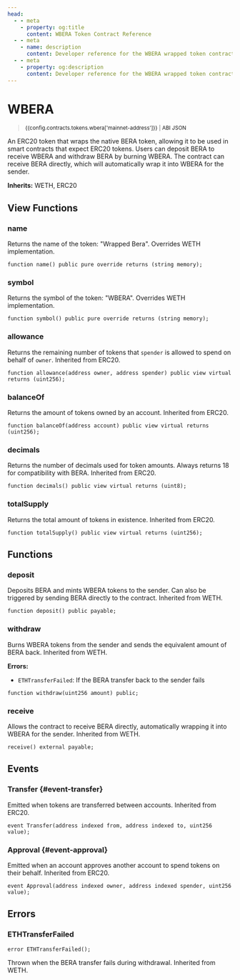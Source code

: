 ```yaml
---
head:
  - - meta
    - property: og:title
      content: WBERA Token Contract Reference
  - - meta
    - name: description
      content: Developer reference for the WBERA wrapped token contract
  - - meta
    - property: og:description
      content: Developer reference for the WBERA wrapped token contract
---
```


<script setup>
  import config from '@berachain/config/constants.json';
</script>

# WBERA

> <small><a target="_blank" :href="config.mainnet.dapps.berascan.url + 'address/' + config.contracts.tokens.wbera['mainnet-address']">{{config.contracts.tokens.wbera['mainnet-address']}}</a><span v-if="config.contracts.tokens.wbera.abi && config.contracts.tokens.wbera.abi.length > 0">&nbsp;|&nbsp;<a target="_blank" :href="config.contracts.tokens.wbera.abi">ABI JSON</a></span></small>

An ERC20 token that wraps the native BERA token, allowing it to be used in smart contracts that expect ERC20 tokens. Users can deposit BERA to receive WBERA and withdraw BERA by burning WBERA. The contract can receive BERA directly, which will automatically wrap it into WBERA for the sender.

**Inherits:**
WETH, ERC20

## View Functions

### name

Returns the name of the token: "Wrapped Bera". Overrides WETH implementation.

```solidity
function name() public pure override returns (string memory);
```

### symbol

Returns the symbol of the token: "WBERA". Overrides WETH implementation.

```solidity
function symbol() public pure override returns (string memory);
```

### allowance

Returns the remaining number of tokens that `spender` is allowed to spend on behalf of `owner`. Inherited from ERC20.

```solidity
function allowance(address owner, address spender) public view virtual returns (uint256);
```

### balanceOf

Returns the amount of tokens owned by an account. Inherited from ERC20.

```solidity
function balanceOf(address account) public view virtual returns (uint256);
```

### decimals

Returns the number of decimals used for token amounts. Always returns 18 for compatibility with BERA. Inherited from ERC20.

```solidity
function decimals() public view virtual returns (uint8);
```

### totalSupply

Returns the total amount of tokens in existence. Inherited from ERC20.

```solidity
function totalSupply() public view virtual returns (uint256);
```

## Functions

### deposit

Deposits BERA and mints WBERA tokens to the sender. Can also be triggered by sending BERA directly to the contract. Inherited from WETH.

```solidity
function deposit() public payable;
```

### withdraw

Burns WBERA tokens from the sender and sends the equivalent amount of BERA back. Inherited from WETH.

**Errors:**

- `ETHTransferFailed`: If the BERA transfer back to the sender fails

```solidity
function withdraw(uint256 amount) public;
```

### receive

Allows the contract to receive BERA directly, automatically wrapping it into WBERA for the sender. Inherited from WETH.

```solidity
receive() external payable;
```

## Events

### Transfer {#event-transfer}

Emitted when tokens are transferred between accounts. Inherited from ERC20.

```solidity
event Transfer(address indexed from, address indexed to, uint256 value);
```

### Approval {#event-approval}

Emitted when an account approves another account to spend tokens on their behalf. Inherited from ERC20.

```solidity
event Approval(address indexed owner, address indexed spender, uint256 value);
```

## Errors

### ETHTransferFailed

```solidity
error ETHTransferFailed();
```

Thrown when the BERA transfer fails during withdrawal. Inherited from WETH.
